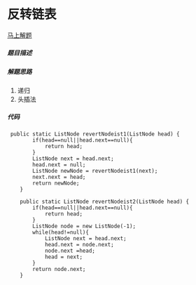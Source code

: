 反转链表
====
[马上解题](https://www.nowcoder.com/practice/75e878df47f24fdc9dc3e400ec6058ca?tpId=13&tqId=11168&tPage=1&rp=1&ru=/ta/coding-interviews&qru=/ta/coding-interviews/question-ranking)

##### 题目描述   

##### 解题思路
1. 递归
2. 头插法
##### 代码
```
 public static ListNode revertNodeist1(ListNode head) {
        if(head==null||head.next==null){
            return head;
        }
        ListNode next = head.next;
        head.next = null;
        ListNode newNode = revertNodeist1(next);
        next.next = head;
        return newNode;
    }

    public static ListNode revertNodeist2(ListNode head) {
        if(head==null||head.next==null){
            return head;
        }
        ListNode node = new ListNode(-1);
        while(head!=null){
            ListNode next = head.next;
            head.next = node.next;
            node.next =head;
            head = next;
        }
        return node.next;
    }

```